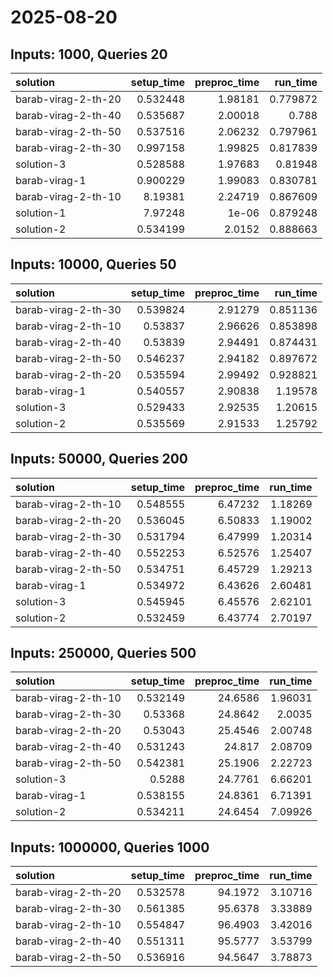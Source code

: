 # 2025-08-20

## Inputs: 1000, Queries 20

| solution            |   setup_time |   preproc_time |   run_time |
|:--------------------|-------------:|---------------:|-----------:|
| barab-virag-2-th-20 |     0.532448 |        1.98181 |   0.779872 |
| barab-virag-2-th-40 |     0.535687 |        2.00018 |   0.788    |
| barab-virag-2-th-50 |     0.537516 |        2.06232 |   0.797961 |
| barab-virag-2-th-30 |     0.997158 |        1.99825 |   0.817839 |
| solution-3          |     0.528588 |        1.97683 |   0.81948  |
| barab-virag-1       |     0.900229 |        1.99083 |   0.830781 |
| barab-virag-2-th-10 |     8.19381  |        2.24719 |   0.867609 |
| solution-1          |     7.97248  |        1e-06   |   0.879248 |
| solution-2          |     0.534199 |        2.0152  |   0.888663 |

## Inputs: 10000, Queries 50

| solution            |   setup_time |   preproc_time |   run_time |
|:--------------------|-------------:|---------------:|-----------:|
| barab-virag-2-th-30 |     0.539824 |        2.91279 |   0.851136 |
| barab-virag-2-th-10 |     0.53837  |        2.96626 |   0.853898 |
| barab-virag-2-th-40 |     0.53839  |        2.94491 |   0.874431 |
| barab-virag-2-th-50 |     0.546237 |        2.94182 |   0.897672 |
| barab-virag-2-th-20 |     0.535594 |        2.99492 |   0.928821 |
| barab-virag-1       |     0.540557 |        2.90838 |   1.19578  |
| solution-3          |     0.529433 |        2.92535 |   1.20615  |
| solution-2          |     0.535569 |        2.91533 |   1.25792  |

## Inputs: 50000, Queries 200

| solution            |   setup_time |   preproc_time |   run_time |
|:--------------------|-------------:|---------------:|-----------:|
| barab-virag-2-th-10 |     0.548555 |        6.47232 |    1.18269 |
| barab-virag-2-th-20 |     0.536045 |        6.50833 |    1.19002 |
| barab-virag-2-th-30 |     0.531794 |        6.47999 |    1.20314 |
| barab-virag-2-th-40 |     0.552253 |        6.52576 |    1.25407 |
| barab-virag-2-th-50 |     0.534751 |        6.45729 |    1.29213 |
| barab-virag-1       |     0.534972 |        6.43626 |    2.60481 |
| solution-3          |     0.545945 |        6.45576 |    2.62101 |
| solution-2          |     0.532459 |        6.43774 |    2.70197 |

## Inputs: 250000, Queries 500

| solution            |   setup_time |   preproc_time |   run_time |
|:--------------------|-------------:|---------------:|-----------:|
| barab-virag-2-th-10 |     0.532149 |        24.6586 |    1.96031 |
| barab-virag-2-th-30 |     0.53368  |        24.8642 |    2.0035  |
| barab-virag-2-th-20 |     0.53043  |        25.4546 |    2.00748 |
| barab-virag-2-th-40 |     0.531243 |        24.817  |    2.08709 |
| barab-virag-2-th-50 |     0.542381 |        25.1906 |    2.22723 |
| solution-3          |     0.5288   |        24.7761 |    6.66201 |
| barab-virag-1       |     0.538155 |        24.8361 |    6.71391 |
| solution-2          |     0.534211 |        24.6454 |    7.09926 |

## Inputs: 1000000, Queries 1000

| solution            |   setup_time |   preproc_time |   run_time |
|:--------------------|-------------:|---------------:|-----------:|
| barab-virag-2-th-20 |     0.532578 |        94.1972 |    3.10716 |
| barab-virag-2-th-30 |     0.561385 |        95.6378 |    3.33889 |
| barab-virag-2-th-10 |     0.554847 |        96.4903 |    3.42016 |
| barab-virag-2-th-40 |     0.551311 |        95.5777 |    3.53799 |
| barab-virag-2-th-50 |     0.536916 |        94.5647 |    3.78873 |